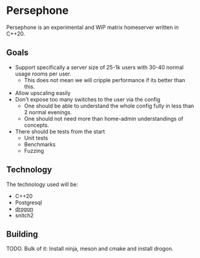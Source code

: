 # Persephone

Persephone is an experimental and WIP matrix homeserver written in C++20.

## Goals

- Support specifically a server size of 25-1k users with 30-40 normal usage rooms per user.
  - This does not mean we will cripple performance if its better than this.
- Allow upscaling easily
- Don't expose too many switches to the user via the config
  - One should be able to understand the whole config fully in less than 2 normal evenings.
  - One should not need more than home-admin understandings of concepts.
- There should be tests from the start
  - Unit tests
  - Benchmarks
  - Fuzzing

## Technology

The technology used will be:

- C++20
- Postgresql
- [drogon](https://drogonframework.github.io)
- snitch2

## Building

TODO. Bulk of it: Install ninja, meson and cmake and install drogon.
